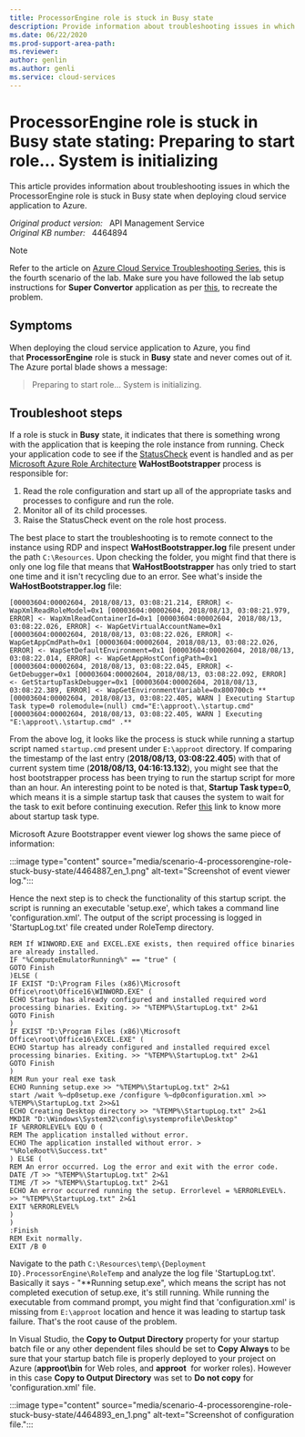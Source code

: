 ```yaml
---
title: ProcessorEngine role is stuck in Busy state
description: Provide information about troubleshooting issues in which the ProcessorEngine role is stuck in Busy state when deploying cloud service application to Azure.
ms.date: 06/22/2020
ms.prod-support-area-path: 
ms.reviewer: 
author: genlin
ms.author: genli
ms.service: cloud-services
---
```

# ProcessorEngine role is stuck in Busy state stating: Preparing to start role... System is initializing

This article provides information about troubleshooting issues in which the ProcessorEngine role is stuck in Busy state when deploying cloud service application to Azure.

_Original product version:_ &nbsp; API Management Service  
_Original KB number:_ &nbsp; 4464894

> [!NOTE]
> Refer to the article on [Azure Cloud Service Troubleshooting Series](https://support.microsoft.com/help/4466645), this is the fourth scenario of the lab. Make sure you have followed the lab setup instructions for **Super Convertor** application as per [this](https://github.com/prchanda/superconvertor), to recreate the problem.

## Symptoms

When deploying the cloud service application to Azure, you find that **ProcessorEngine** role is stuck in **Busy** state and never comes out of it. The Azure portal blade shows a message:

> Preparing to start role... System is initializing.

## Troubleshoot steps

If a role is stuck in **Busy** state, it indicates that there is something wrong with the application that is keeping the role instance from running. Check your application code to see if the [StatusCheck](/previous-versions/azure/reference/ee758135(v=azure.100)?redirectedfrom=MSDN) event is handled and as per [Microsoft Azure Role Architecture](/archive/blogs/kwill/windows-azure-role-architecture)
**WaHostBootstrapper** process is responsible for:

1. Read the role configuration and start up all of the appropriate tasks and processes to configure and run the role.
2. Monitor all of its child processes.
3. Raise the StatusCheck event on the role host process.

The best place to start the troubleshooting is to remote connect to the instance using RDP and inspect **WaHostBootstrapper.log** file present under the path `C:\Resources`. Upon checking the folder, you might find that there is only one log file that means that **WaHostBootstrapper** has only tried to start one time and it isn't recycling due to an error. See what's inside the **WaHostBootstrapper.log** file:

```
[00003604:00002604, 2018/08/13, 03:08:21.214, ERROR] <- WapXmlReadRoleModel=0x1 [00003604:00002604, 2018/08/13, 03:08:21.979, ERROR] <- WapXmlReadContainerId=0x1 [00003604:00002604, 2018/08/13, 03:08:22.026, ERROR] <- WapGetVirtualAccountName=0x1 [00003604:00002604, 2018/08/13, 03:08:22.026, ERROR] <- WapGetAppCmdPath=0x1 [00003604:00002604, 2018/08/13, 03:08:22.026, ERROR] <- WapSetDefaultEnvironment=0x1 [00003604:00002604, 2018/08/13, 03:08:22.014, ERROR] <- WapGetAppHostConfigPath=0x1 [00003604:00002604, 2018/08/13, 03:08:22.045, ERROR] <- GetDebugger=0x1 [00003604:00002604, 2018/08/13, 03:08:22.092, ERROR] <- GetStartupTaskDebugger=0x1 [00003604:00002604, 2018/08/13, 03:08:22.389, ERROR] <- WapGetEnvironmentVariable=0x800700cb **[00003604:00002604, 2018/08/13, 03:08:22.405, WARN ] Executing Startup Task type=0 rolemodule=(null) cmd="E:\approot\.\startup.cmd"[00003604:00002604, 2018/08/13, 03:08:22.405, WARN ] Executing "E:\approot\.\startup.cmd" .**
```

From the above log, it looks like the process is stuck while running a startup script named `startup.cmd` present under `E:\approot` directory. If comparing the timestamp of the last entry (**2018/08/13, 03:08:22.405**) with that of current system time (**2018/08/13, 04:16:13.132**), you might see that the host bootstrapper process has been trying to run the startup script for more than an hour. An interesting point to be noted is that, **Startup Task type=0**, which means it is a simple startup task that causes the system to wait for the task to exit before continuing execution. Refer [this](/azure/cloud-services/cloud-services-startup-tasks) link to know more about startup task type.

Microsoft Azure Bootstrapper event viewer log shows the same piece of information:

:::image type="content" source="media/scenario-4-processorengine-role-stuck-busy-state/4464887_en_1.png" alt-text="Screenshot of event viewer log.":::

Hence the next step is to check the functionality of this startup script. the script is running an executable 'setup.exe', which takes a command line 'configuration.xml'. The output of the script processing is logged in 'StartupLog.txt' file created under RoleTemp directory.

```
REM If WINWORD.EXE and EXCEL.EXE exists, then required office binaries are already installed.
IF "%ComputeEmulatorRunning%" == "true" (
GOTO Finish
)ELSE (
IF EXIST "D:\Program Files (x86)\Microsoft Office\root\Office16\WINWORD.EXE" (
ECHO Startup has already configured and installed required word processing binaries. Exiting. >> "%TEMP%\StartupLog.txt" 2>&1
GOTO Finish
)
IF EXIST "D:\Program Files (x86)\Microsoft Office\root\Office16\EXCEL.EXE" (
ECHO Startup has already configured and installed required excel processing binaries. Exiting. >> "%TEMP%\StartupLog.txt" 2>&1
GOTO Finish
)
REM Run your real exe task
ECHO Running setup.exe >> "%TEMP%\StartupLog.txt" 2>&1
start /wait %~dp0setup.exe /configure %~dp0configuration.xml >> %TEMP%\StartupLog.txt 2>>&1
ECHO Creating Desktop directory >> "%TEMP%\StartupLog.txt" 2>&1
MKDIR "D:\Windows\System32\config\systemprofile\Desktop"
IF %ERRORLEVEL% EQU 0 (
REM The application installed without error.
ECHO The application installed without error. > "%RoleRoot%\Success.txt"
) ELSE (
REM An error occurred. Log the error and exit with the error code.
DATE /T >> "%TEMP%\StartupLog.txt" 2>&1
TIME /T >> "%TEMP%\StartupLog.txt" 2>&1
ECHO An error occurred running the setup. Errorlevel = %ERRORLEVEL%. >> "%TEMP%\StartupLog.txt" 2>&1
EXIT %ERRORLEVEL%
)
)
:Finish
REM Exit normally.
EXIT /B 0
```

Navigate to the path `C:\Resources\temp\{Deployment ID}.ProcessorEngine\RoleTemp` and analyze the log file 'StartupLog.txt'. Basically it says - "**Running setup.exe", which means the script has not completed execution of setup.exe, it's still running. While running the executable from command prompt, you might find that 'configuration.xml' is missing from `E:\approot` location and hence it was leading to startup task failure. That's the root cause of the problem.

In Visual Studio, the **Copy to Output Directory** property for your startup batch file or any other dependent files should be set to **Copy Always** to be sure that your startup batch file is properly deployed to your project on Azure (**approot\bin** for Web roles, and **approot**  for worker roles). However in this case **Copy to Output Directory** was set to **Do not copy** for 'configuration.xml' file.

:::image type="content" source="media/scenario-4-processorengine-role-stuck-busy-state/4464893_en_1.png" alt-text="Screenshot of configuration file.":::

